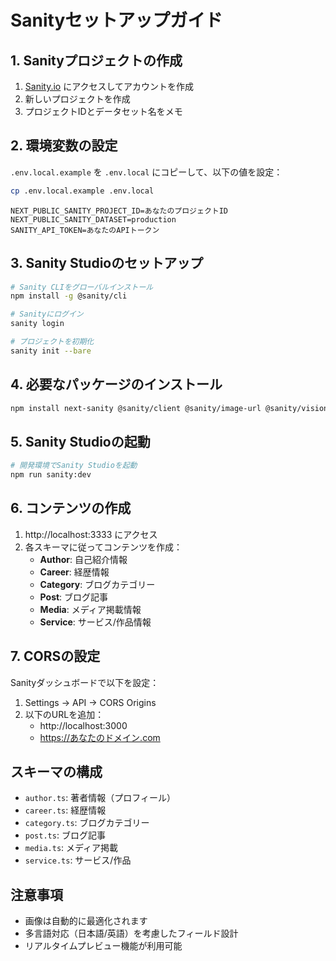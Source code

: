# Sanityセットアップガイド

## 1. Sanityプロジェクトの作成

1. [Sanity.io](https://www.sanity.io/) にアクセスしてアカウントを作成
2. 新しいプロジェクトを作成
3. プロジェクトIDとデータセット名をメモ

## 2. 環境変数の設定

`.env.local.example` を `.env.local` にコピーして、以下の値を設定：

```bash
cp .env.local.example .env.local
```

```env
NEXT_PUBLIC_SANITY_PROJECT_ID=あなたのプロジェクトID
NEXT_PUBLIC_SANITY_DATASET=production
SANITY_API_TOKEN=あなたのAPIトークン
```

## 3. Sanity Studioのセットアップ

```bash
# Sanity CLIをグローバルインストール
npm install -g @sanity/cli

# Sanityにログイン
sanity login

# プロジェクトを初期化
sanity init --bare
```

## 4. 必要なパッケージのインストール

```bash
npm install next-sanity @sanity/client @sanity/image-url @sanity/vision
```

## 5. Sanity Studioの起動

```bash
# 開発環境でSanity Studioを起動
npm run sanity:dev
```

## 6. コンテンツの作成

1. http://localhost:3333 にアクセス
2. 各スキーマに従ってコンテンツを作成：
   - **Author**: 自己紹介情報
   - **Career**: 経歴情報
   - **Category**: ブログカテゴリー
   - **Post**: ブログ記事
   - **Media**: メディア掲載情報
   - **Service**: サービス/作品情報

## 7. CORSの設定

Sanityダッシュボードで以下を設定：

1. Settings → API → CORS Origins
2. 以下のURLを追加：
   - http://localhost:3000
   - https://あなたのドメイン.com

## スキーマの構成

- `author.ts`: 著者情報（プロフィール）
- `career.ts`: 経歴情報
- `category.ts`: ブログカテゴリー
- `post.ts`: ブログ記事
- `media.ts`: メディア掲載
- `service.ts`: サービス/作品

## 注意事項

- 画像は自動的に最適化されます
- 多言語対応（日本語/英語）を考慮したフィールド設計
- リアルタイムプレビュー機能が利用可能